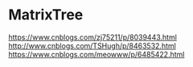 # MatrixTree

https://www.cnblogs.com/zj75211/p/8039443.html
http://www.cnblogs.com/TSHugh/p/8463532.html
https://www.cnblogs.com/meowww/p/6485422.html